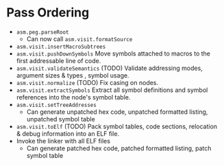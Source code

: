 # Pass Ordering

* `asm.peg.parseRoot`
    * Can now call `asm.visit.formatSource`
* `asm.visit.insertMacroSubtrees`
* `asm.visit.pushDownSymbols` Move symbols attached to macros to the first addressable line of code.
* `asm.visit.validateSemantics` (TODO) Validate addressing modes, argument sizes & types , symbol usage.
* `asm.visit.normalize` (TODO) Fix casing on nodes.
* `asm.visit.extractSymbols` Extract all symbol definitions and symbol references into the node's symbol table.
* `asm.visit.setTreeAddresses`
    * Can generate unpatched hex code, unpatched formatted listing, unpatched symbol table
* `asm.visit.toElf` (TODO) Pack symbol tables, code sections, relocation & debug information into an ELF file.
* Invoke the linker with all ELF files
    * Can generate patched hex code, patched formatted listing, patch symbol table